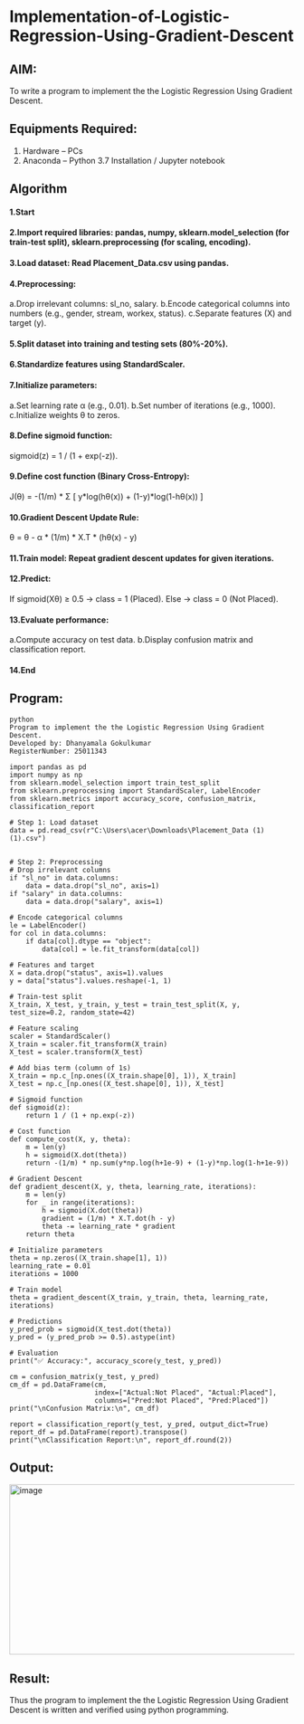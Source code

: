 
# Implementation-of-Logistic-Regression-Using-Gradient-Descent

## AIM:
To write a program to implement the the Logistic Regression Using Gradient Descent.

## Equipments Required:
1. Hardware – PCs
2. Anaconda – Python 3.7 Installation / Jupyter notebook

## Algorithm
#### 1.Start

#### 2.Import required libraries: pandas, numpy, sklearn.model_selection (for train-test split), sklearn.preprocessing (for scaling, encoding).

#### 3.Load dataset: Read Placement_Data.csv using pandas.

#### 4.Preprocessing:
  a.Drop irrelevant columns: sl_no, salary.
  b.Encode categorical columns into numbers (e.g., gender, stream, workex, status).
  c.Separate features (X) and target (y).

#### 5.Split dataset into training and testing sets (80%-20%).

#### 6.Standardize features using StandardScaler.

#### 7.Initialize parameters:
  a.Set learning rate α (e.g., 0.01).
  b.Set number of iterations (e.g., 1000).
  c.Initialize weights θ to zeros.

#### 8.Define sigmoid function:
  sigmoid(z) = 1 / (1 + exp(-z)).

#### 9.Define cost function (Binary Cross-Entropy):
  J(θ) = -(1/m) * Σ [ y*log(hθ(x)) + (1-y)*log(1-hθ(x)) ]

#### 10.Gradient Descent Update Rule:
  θ = θ - α * (1/m) * X.T * (hθ(x) - y)

#### 11.Train model: Repeat gradient descent updates for given iterations.

#### 12.Predict:
  If sigmoid(Xθ) ≥ 0.5 → class = 1 (Placed).
  Else → class = 0 (Not Placed).

#### 13.Evaluate performance:
  a.Compute accuracy on test data.
  b.Display confusion matrix and classification report.

#### 14.End 

## Program:
```
python
Program to implement the the Logistic Regression Using Gradient Descent.
Developed by: Dhanyamala Gokulkumar
RegisterNumber: 25011343

import pandas as pd
import numpy as np
from sklearn.model_selection import train_test_split
from sklearn.preprocessing import StandardScaler, LabelEncoder
from sklearn.metrics import accuracy_score, confusion_matrix, classification_report

# Step 1: Load dataset
data = pd.read_csv(r"C:\Users\acer\Downloads\Placement_Data (1) (1).csv")


# Step 2: Preprocessing
# Drop irrelevant columns
if "sl_no" in data.columns:
    data = data.drop("sl_no", axis=1)
if "salary" in data.columns:
    data = data.drop("salary", axis=1)

# Encode categorical columns
le = LabelEncoder()
for col in data.columns:
    if data[col].dtype == "object":
        data[col] = le.fit_transform(data[col])

# Features and target
X = data.drop("status", axis=1).values
y = data["status"].values.reshape(-1, 1)

# Train-test split
X_train, X_test, y_train, y_test = train_test_split(X, y, test_size=0.2, random_state=42)

# Feature scaling
scaler = StandardScaler()
X_train = scaler.fit_transform(X_train)
X_test = scaler.transform(X_test)

# Add bias term (column of 1s)
X_train = np.c_[np.ones((X_train.shape[0], 1)), X_train]
X_test = np.c_[np.ones((X_test.shape[0], 1)), X_test]

# Sigmoid function
def sigmoid(z):
    return 1 / (1 + np.exp(-z))

# Cost function
def compute_cost(X, y, theta):
    m = len(y)
    h = sigmoid(X.dot(theta))
    return -(1/m) * np.sum(y*np.log(h+1e-9) + (1-y)*np.log(1-h+1e-9))

# Gradient Descent
def gradient_descent(X, y, theta, learning_rate, iterations):
    m = len(y)
    for _ in range(iterations):
        h = sigmoid(X.dot(theta))
        gradient = (1/m) * X.T.dot(h - y)
        theta -= learning_rate * gradient
    return theta

# Initialize parameters
theta = np.zeros((X_train.shape[1], 1))
learning_rate = 0.01
iterations = 1000

# Train model
theta = gradient_descent(X_train, y_train, theta, learning_rate, iterations)

# Predictions
y_pred_prob = sigmoid(X_test.dot(theta))
y_pred = (y_pred_prob >= 0.5).astype(int)

# Evaluation
print("✅ Accuracy:", accuracy_score(y_test, y_pred))

cm = confusion_matrix(y_test, y_pred)
cm_df = pd.DataFrame(cm, 
                     index=["Actual:Not Placed", "Actual:Placed"], 
                     columns=["Pred:Not Placed", "Pred:Placed"])
print("\nConfusion Matrix:\n", cm_df)

report = classification_report(y_test, y_pred, output_dict=True)
report_df = pd.DataFrame(report).transpose()
print("\nClassification Report:\n", report_df.round(2))

```


## Output:
<img width="505" height="301" alt="image" src="https://github.com/user-attachments/assets/57309e7d-e6fa-44d8-9ff7-50f485a5e592" />


## Result:
Thus the program to implement the the Logistic Regression Using Gradient Descent is written and verified using python programming.
